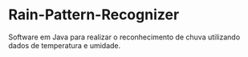 # Rain-Pattern-Recognizer
Software em Java para realizar o reconhecimento de chuva utilizando dados de temperatura e umidade.
